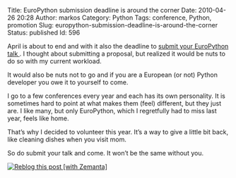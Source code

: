 Title: EuroPython submission deadline is around the corner
Date: 2010-04-26 20:28
Author: markos
Category: Python
Tags: conference, Python, promotion
Slug: europython-submission-deadline-is-around-the-corner
Status: published
Id: 596

<div>
 <p>
  April is about to end and with it also the deadline to
  <a href="http://www.europython.eu/talks/cfp/">
   submit your EuroPython talk
  </a>
  . I thought about submitting a proposal, but realized it would be nuts to do so with my current workload.
 </p>
 <p>
  It would also be nuts not to go and if you are a European (or not) Python developer you owe it to yourself to come.
 </p>
 <p>
  I go to a few conferences every year and each has its own personality. It is sometimes hard to point at what makes them (feel) different, but they just are. I like many, but only EuroPython, which I regretfully had to miss last year, feels like home.
 </p>
 <p>
  That’s why I decided to volunteer this year. It’s a way to give a little bit back, like cleaning dishes when you visit mom.
 </p>
 <p>
  So do submit your talk and come. It won’t be the same without you.
 </p>
 <div class="zemanta-pixie">
  <a class="zemanta-pixie-a" href="http://reblog.zemanta.com/zemified/3f88ab5e-3d0f-410e-957f-6828cee4d640/" title="Reblog this post [with Zemanta]">
   <img alt="Reblog this post [with Zemanta]" class="zemanta-pixie-img" src="http://img.zemanta.com/reblog_e.png?x-id=3f88ab5e-3d0f-410e-957f-6828cee4d640"/>
  </a>
 </div>
</div>
